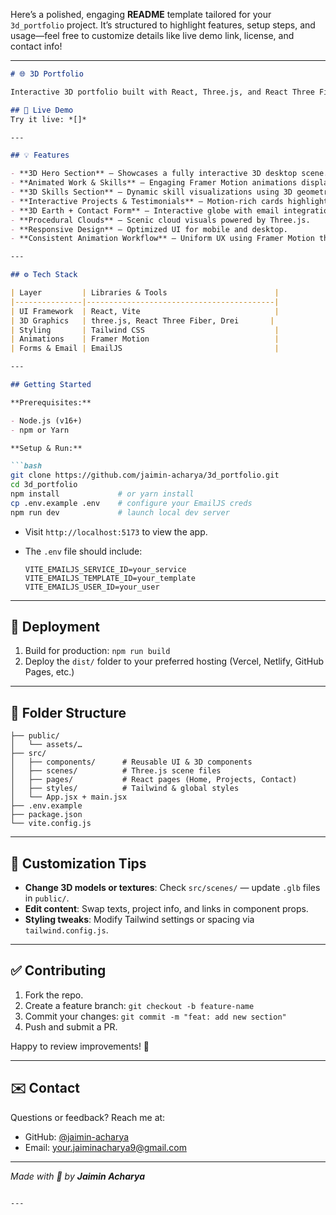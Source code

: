 Here’s a polished, engaging **README** template tailored for your `3d_portfolio` project. It’s structured to highlight features, setup steps, and usage—feel free to customize details like live demo link, license, and contact info!

---

````markdown
# 🌐 3D Portfolio

Interactive 3D portfolio built with React, Three.js, and React Three Fiber. Showcase your skills, projects, and contact info in a visually immersive way.

## 🚀 Live Demo
Try it live: *[]*

---

## 💡 Features

- **3D Hero Section** – Showcases a fully interactive 3D desktop scene.
- **Animated Work & Skills** – Engaging Framer Motion animations displaying your skills and portfolio pieces.
- **3D Skills Section** – Dynamic skill visualizations using 3D geometries.
- **Interactive Projects & Testimonials** – Motion-rich cards highlighting projects and user feedback.
- **3D Earth + Contact Form** – Interactive globe with email integration via EmailJS.
- **Procedural Clouds** – Scenic cloud visuals powered by Three.js.
- **Responsive Design** – Optimized UI for mobile and desktop.
- **Consistent Animation Workflow** – Uniform UX using Framer Motion throughout.

---

## ⚙️ Tech Stack

| Layer         | Libraries & Tools                        |
|---------------|------------------------------------------|
| UI Framework  | React, Vite                              |
| 3D Graphics   | three.js, React Three Fiber, Drei       |
| Styling       | Tailwind CSS                             |
| Animations    | Framer Motion                            |
| Forms & Email | EmailJS                                  |

---

## Getting Started

**Prerequisites:**

- Node.js (v16+)
- npm or Yarn

**Setup & Run:**

```bash
git clone https://github.com/jaimin-acharya/3d_portfolio.git
cd 3d_portfolio
npm install             # or yarn install
cp .env.example .env    # configure your EmailJS creds
npm run dev             # launch local dev server
````

* Visit `http://localhost:5173` to view the app.
* The `.env` file should include:

  ```env
  VITE_EMAILJS_SERVICE_ID=your_service
  VITE_EMAILJS_TEMPLATE_ID=your_template
  VITE_EMAILJS_USER_ID=your_user
  ```

---

## 🔧 Deployment

1. Build for production: `npm run build`
2. Deploy the `dist/` folder to your preferred hosting (Vercel, Netlify, GitHub Pages, etc.)

---

## 🧩 Folder Structure

```text
├── public/
│   └── assets/…
├── src/
│   ├── components/      # Reusable UI & 3D components
│   ├── scenes/          # Three.js scene files
│   ├── pages/           # React pages (Home, Projects, Contact)
│   ├── styles/          # Tailwind & global styles
│   └── App.jsx + main.jsx
├── .env.example
├── package.json
└── vite.config.js
```

---

## 📐 Customization Tips

* **Change 3D models or textures**: Check `src/scenes/` — update `.glb` files in `public/`.
* **Edit content**: Swap texts, project info, and links in component props.
* **Styling tweaks**: Modify Tailwind settings or spacing via `tailwind.config.js`.

---

## ✅ Contributing

1. Fork the repo.
2. Create a feature branch: `git checkout -b feature-name`
3. Commit your changes: `git commit -m "feat: add new section"`
4. Push and submit a PR.

Happy to review improvements! 🎉

---

## ✉️ Contact

Questions or feedback? Reach me at:

* GitHub: [@jaimin-acharya](https://github.com/jaimin-acharya)
* Email: [your.jaiminacharya9@gmail.com](mailto:jaiminacharya9@gmail.com)

---

*Made with 💙 by **Jaimin Acharya***

```

---
